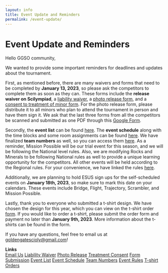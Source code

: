 ```yaml
---
layout: info
title: Event Update and Reminders
permalink: /event-update/
---
```


# Event Update and Reminders

Hello GGSO community,

We wanted to provide some important reminders for deadlines and updates about the tournament. 

First, as mentioned before, there are many waivers and forms that need to be completed by <b>January 13, 2023</b>, so please ask the competitors to complete them as soon as they can. These forms include the <b>release waiver on Scilympiad</b>, a <a target="_blank" href="https://drive.google.com/file/d/1h-5iUA_1ZSv6WxVKOtsrgBnK7rUZBySo/view?usp=sharing">liability waiver</a>, a <a target="_blank" href="https://drive.google.com/file/d/15w59XogXH7uaJEq-c72Jp1Vgq4vQc4FJ/view?usp=sharing">photo release form</a>, and a <a target="_blank" href="https://drive.google.com/file/d/1bW5_ZUqPLtS_kcHCLi1zcrQ6LWjZbIZ8/view?usp=sharing">consent to treatment of minor form</a>. For the photo release form, please distribute it to all minors who plan to attend the tournament in person and have them sign it. We ask that the last three forms from all the competitors be scanned and submitted as one PDF through this <a target="_blank" href="https://docs.google.com/forms/d/e/1FAIpQLSeYB9i25fPr6oxoTSFE0xNPB-zWQGyvyHcNxW8eoXqi4RsI3w/viewform?usp=sf_link">Google Form</a>. 

Secondly, the <b>event list</b> can be found <a target="_blank" href="https://docs.google.com/document/d/1jnOUybiRxWjM35YKs6WB2qQTcl1hEfwaW9ma99pNZ64/edit">here</a>. The <b>event schedule</b> along with the time blocks and some room assignments can be found <a target="_blank" href="https://docs.google.com/spreadsheets/d/1B_QA_xZmPuL3p5ZXWZEOfe5NuY2Im7bPj9elCecx1X4/edit?usp=sharing">here</a>. We have finalized <b>team numbers</b> as well, so you can access them <a target="_blank" href="https://scilympiad.com/golden-gate/Sm/TeamRoster">here</a>. As a reminder, Mission Possible will be our trial event for this season, and we will be following the National level rules. Also, we are modifying Rocks and Minerals to be following National rules as well to provide a unique learning opportunity for the competitors. All other events will be held according to the Regional rules. For your convenience, we have linked the rules <a target="_blank" href="https://drive.google.com/file/d/1nIXkfy7aUxtm4_ljmC_-fdWFARAhQrYJ/view?usp=sharing">here</a>. 

Additionally, we are planning to hold ESUS sign ups for the self-scheduled events on <b>January 18th, 2023</b>, so make sure to mark this date on your calendars. These events include Bridge, Flight, Trajectory, Scrambler, and Mission Possible.

Lastly, thank you to everyone who submitted a t-shirt design. We have chosen the design for this year, which you can view on the t-shirt order <a target="_blank" href="https://docs.google.com/forms/d/e/1FAIpQLSfIML6dHWnxqMImytYyLpuuSc-ft_3kIShPT4yHW_LiUZAsXg/viewform?usp=sf_link">form</a>. If you would like to order a t-shirt, please submit the order form and payment no later than <b>January 9th, 2023</b>. More information about the t-shirts can be found in the form. 

If you have any questions, feel free to email us at goldengatescioly@gmail.com!

**Links**
<br/>
<a class="btn btn-md btn-mid" target="_blank" href="mailto:goldengatescioly@gmail.com">Email Us</a>
<a class="btn btn-md btn-mid" target="_blank" href="https://drive.google.com/file/d/1h-5iUA_1ZSv6WxVKOtsrgBnK7rUZBySo/view?usp=sharing">Liability Waiver</a>
<a class="btn btn-md btn-mid" target="_blank" href="https://drive.google.com/file/d/15w59XogXH7uaJEq-c72Jp1Vgq4vQc4FJ/view?usp=sharing">Photo Release</a>
<a class="btn btn-md btn-mid" target="_blank" href="https://drive.google.com/file/d/1bW5_ZUqPLtS_kcHCLi1zcrQ6LWjZbIZ8/view?usp=sharing">Treatment Consent</a>
<a class="btn btn-md btn-mid" target="_blank" href="https://docs.google.com/forms/d/e/1FAIpQLSeYB9i25fPr6oxoTSFE0xNPB-zWQGyvyHcNxW8eoXqi4RsI3w/viewform?usp=sf_link">Form Submission</a>
<a class="btn btn-md btn-mid" target="_blank" href="https://docs.google.com/document/d/1jnOUybiRxWjM35YKs6WB2qQTcl1hEfwaW9ma99pNZ64/edit">Event List</a>
<a class="btn btn-md btn-mid" target="_blank" href="https://docs.google.com/spreadsheets/d/1B_QA_xZmPuL3p5ZXWZEOfe5NuY2Im7bPj9elCecx1X4/edit?usp=sharing">Event Schedule</a>
<a class="btn btn-md btn-mid" target="_blank" href="https://scilympiad.com/golden-gate/Sm/TeamRoster">Team Numbers</a>
<a class="btn btn-md btn-mid" target="_blank" href="https://drive.google.com/file/d/1nIXkfy7aUxtm4_ljmC_-fdWFARAhQrYJ/view?usp=sharing">Event Rules</a>
<a class="btn btn-md btn-mid" target="_blank" href="https://docs.google.com/forms/d/e/1FAIpQLSfIML6dHWnxqMImytYyLpuuSc-ft_3kIShPT4yHW_LiUZAsXg/viewform?usp=sf_link">T-shirt Orders</a>